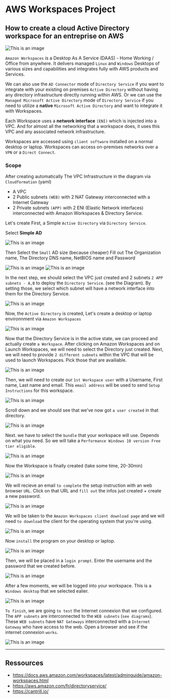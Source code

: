 # AWS Workspaces Project

## How to create a cloud Active Directory workspace for an entreprise on AWS

![This is an image](https://github.com/stanleycharles/AWS/blob/main/AWS%20Workspaces%20Project/AWS%20Workspaces%20Diagram.png)

`Amazon Workspaces` is a Desktop As A Service (DAAS) - Home Working / Office from anywhere. 
It delivers managed `Linux` and `Windows` Desktops of various sizes and capabilities and integrates fully with AWS products and Services. 

We can also use the ``AD Connector`` mode of ``Directory Service`` if you want to integrate with your existing on premises ``Active Directory`` without having any directory infrastructure directly running within AWS. 
Or we can use the ``Managed Microsoft Active Directory`` mode of ``Directory Service`` if you need to utilize a **native** ``Microsoft Active Directory`` and want to integrate it with Workspaces.

Each Workspace uses a **network interface** ``(ENI)`` which is injected into a VPC. And for almost all the networking that a workspace does, it uses this VPC and any associated network infrastructure.

Workspaces are accessed using ``client software`` installed on a normal desktop or laptop.
Workspaces can access on-premises networks over a ``VPN`` or a ``Direct Connect``.

### Scope

After creating automatically The VPC Infrastructure in the diagram via ``Cloudformation`` (yaml)
 - A VPC
 - 2 Public subnets ``(WEB)`` with 2 NAT Gateway interconnected with a Internet Gateway 
 - 2 Private subnets ``(APP)`` with 2 ENI (Elastic Network interfaces) interconnected with Amazon Workspaces & Directory Service.

Let's create First, a Simple ``Active Directory`` via ``Directory Service``.

Select **Simple AD**

![This is an image](https://github.com/stanleycharles/AWS/blob/main/AWS%20Workspaces%20Project/AWS%20Directory%20Service%20-%20Select%20The%20AD.png)

Then Select the ``Small`` AD size (because cheaper)
Fill out The Organization name, The Directory DNS name, NetBIOS name and Password

![This is an image](https://github.com/stanleycharles/AWS/blob/main/AWS%20Workspaces%20Project/AWS%20Directory%20Service%20-%20Fill%20out%20pt.1.png)
![This is an image](https://github.com/stanleycharles/AWS/blob/main/AWS%20Workspaces%20Project/AWS%20Directory%20Service%20-%20Fill%20out%20pt.2.png)

In the next step, we should select the VPC just created and 2 subnets ``2 APP subnets - A,B`` to deploy the ``Directory Service``. (see the Diagram).
By setting those, we select which subnet will have a network interface into them for the Directory Service.

![This is an image](https://github.com/stanleycharles/AWS/blob/main/AWS%20Workspaces%20Project/AWS%20Directory%20Service%20-%20Select%20VPC-SN.png)

Now, the ``Active Directory`` is created, Let's create a desktop or laptop environnment via ``Amazon Workspaces``

![This is an image](https://github.com/stanleycharles/AWS/blob/main/AWS%20Workspaces%20Project/AWS%20Directory%20Service%20-%20AD%20Created.png)

Now that the Directory Service is in the active state, we can proceed and actually create ``a Workspace``. After clicking on Amazon Workspaces and on Launch Workspaces, we will need to select the Directory just created. 
Next, we will need to provide ``2 different subnets`` within the VPC that will be used to launch Workspaces. Pick those that are availiable.

![This is an image](https://github.com/stanleycharles/AWS/blob/main/AWS%20Workspaces%20Project/AWS%20Workspaces%20-%20Create%20Workspaces.png)

Then, we will need to create our ``1st Workspace user`` with a Username, First name, Last name and email. This ``email address`` will be used to send ``Setup Instructions`` for this workspace.

![This is an image](https://github.com/stanleycharles/AWS/blob/main/AWS%20Workspaces%20Project/AWS%20Workspaces%20-%20Add%20AD%20User.png)

Scroll down and we should see that we've now got ``a user created`` in that directory.

![This is an image](https://github.com/stanleycharles/AWS/blob/main/AWS%20Workspaces%20Project/AWS%20Workspaces%20-%20Add%20AD%20Verif.png)

Next. we have to select the ``bundle`` that your workspace will use. Depends on what you need. So we will take a ``Performance Windows 10 version Free tier eligible``.

![This is an image](https://github.com/stanleycharles/AWS/blob/main/AWS%20Workspaces%20Project/AWS%20Workspaces%20-%20Select%20Bundles.png)

Now the Workspace is finally created (take some time, 20-30min)

![This is an image](https://github.com/stanleycharles/AWS/blob/main/AWS%20Workspaces%20Project/AWS%20Workspaces%20-%20Workspace%20Created.png)

We will recieve an email ``to complete`` the setup instruction with an web browser ``URL``. Click on that URL and ``fill out`` the infos just created + create a new password.

![This is an image](https://github.com/stanleycharles/AWS/blob/main/AWS%20Workspaces%20Project/AWS%20Workspaces%20-%20Web%20Setup%20Portail.png)

We will be taken to the ``Amazon Workspaces client download page`` and we will need ``to download`` the client for the operating system that you're using.

![This is an image](https://github.com/stanleycharles/AWS/blob/main/AWS%20Workspaces%20Project/AWS%20Workspaces%20-%20Install%20client.png)

Now ``install`` the program on your desktop or laptop.

![This is an image](https://github.com/stanleycharles/AWS/blob/main/AWS%20Workspaces%20Project/AWS%20Workspaces%20-%20Client%20installation.png)

Then, we will be placed in a ``login prompt``. Enter the username and the password that we created before.

![This is an image](https://github.com/stanleycharles/AWS/blob/main/AWS%20Workspaces%20Project/AWS%20Workspaces%20-%20Web%20Workspaces%20Portail.png)

After a few moments, we will be logged into your workspace. This is a ``Windows desktop`` that we selected ealier.

![This is an image](https://github.com/stanleycharles/AWS/blob/main/AWS%20Workspaces%20Project/AWS%20Workspaces%20-%20Windows.png)

``To finish``, we are going ``to test`` the Internet connexion that we configured. The ``APP subnets`` are interconnected to the ``WEB subnets`` (``see diagrams``). These ``WEB subnets`` have ``NAT Gateways`` interconnected with a ``Internet Gateway`` who have access to the web.
Open a browser and see if the internet connexion ``works``.

![This is an image](https://github.com/stanleycharles/AWS/blob/main/AWS%20Workspaces%20Project/AWS%20Workspaces%20-%20internet.png)

  ---
  
  ## Ressources
   - https://docs.aws.amazon.com/workspaces/latest/adminguide/amazon-workspaces.html
   - https://aws.amazon.com/fr/directoryservice/
   - https://cantrill.io/
   

